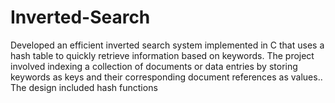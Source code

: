 # Inverted-Search
Developed an efficient inverted search system implemented in C that uses a hash table to quickly  retrieve information based on keywords. The project involved indexing a collection of documents or  data entries by storing keywords as keys and their corresponding document references as values.. The design included hash  functions  
